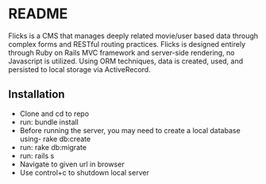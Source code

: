 # README
Flicks is a CMS that manages deeply related movie/user based data through complex forms and RESTful routing practices. Flicks is designed entirely through Ruby on Rails MVC framework and server-side rendering, no Javascript is utilized. Using ORM techniques, data is created, used, and persisted to local storage via ActiveRecord.  

## Installation 
- Clone and cd to repo
- run: bundle install
- Before running the server, you may need to create a local database using- rake db:create
- run: rake db:migrate 
- run: rails s
- Navigate to given url in browser 
- Use control+c to shutdown local server
